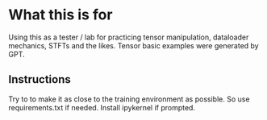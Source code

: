 # What this is for

Using this as a tester / lab for practicing tensor manipulation, dataloader mechanics, STFTs and the likes. Tensor basic examples were generated by GPT.

## Instructions

Try to to make it as close to the training environment as possible. So use requirements.txt if needed. Install ipykernel if prompted.

